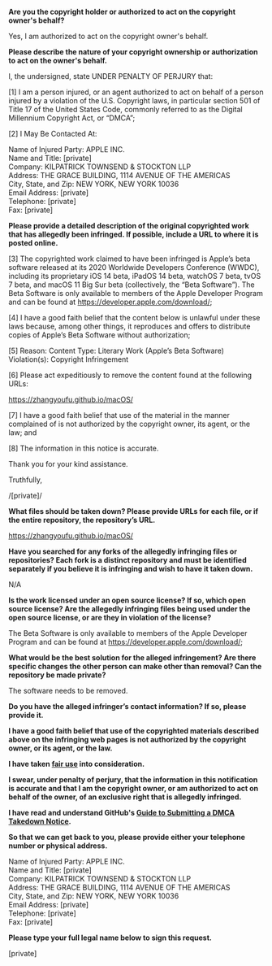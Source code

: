 **Are you the copyright holder or authorized to act on the copyright owner's behalf?**

Yes, I am authorized to act on the copyright owner's behalf.

**Please describe the nature of your copyright ownership or authorization to act on the owner's behalf.**

I, the undersigned, state UNDER PENALTY OF PERJURY that:

[1] I am a person injured, or an agent authorized to act on behalf of a person injured by a violation of the U.S. Copyright laws, in particular section 501 of Title 17 of the United States Code, commonly referred to as the Digital Millennium Copyright Act, or “DMCA”;

[2] I May Be Contacted At:

Name of Injured Party: APPLE INC.  
Name and Title: [private]  
Company: KILPATRICK TOWNSEND & STOCKTON LLP  
Address: THE GRACE BUILDING, 1114 AVENUE OF THE AMERICAS  
City, State, and Zip: NEW YORK, NEW YORK 10036  
Email Address: [private]  
Telephone: [private]  
Fax: [private]  

**Please provide a detailed description of the original copyrighted work that has allegedly been infringed. If possible, include a URL to where it is posted online.**

[3] The copyrighted work claimed to have been infringed is Apple’s beta software released at its 2020 Worldwide Developers Conference (WWDC), including its proprietary iOS 14 beta, iPadOS 14 beta, watchOS 7 beta, tvOS 7 beta, and macOS 11 Big Sur beta (collectively, the “Beta Software”). The Beta Software is only available to members of the Apple Developer Program and can be found at https://developer.apple.com/download/;

[4] I have a good faith belief that the content below is unlawful under these laws because, among other things, it reproduces and offers to distribute copies of Apple’s Beta Software without authorization;

[5] Reason:
Content Type: Literary Work (Apple’s Beta Software)
Violation(s): Copyright Infringement

[6] Please act expeditiously to remove the content found at the following URLs:

https://zhangyoufu.github.io/macOS/

[7] I have a good faith belief that use of the material in the manner complained of is not authorized by the copyright owner, its agent, or the law; and

[8] The information in this notice is accurate.

Thank you for your kind assistance.

Truthfully,

/[private]/

**What files should be taken down? Please provide URLs for each file, or if the entire repository, the repository’s URL.**

https://zhangyoufu.github.io/macOS/

**Have you searched for any forks of the allegedly infringing files or repositories? Each fork is a distinct repository and must be identified separately if you believe it is infringing and wish to have it taken down.**

N/A

**Is the work licensed under an open source license? If so, which open source license? Are the allegedly infringing files being used under the open source license, or are they in violation of the license?**

The Beta Software is only available to members of the Apple Developer Program and can be found at https://developer.apple.com/download/;

**What would be the best solution for the alleged infringement? Are there specific changes the other person can make other than removal? Can the repository be made private?**

The software needs to be removed.

**Do you have the alleged infringer’s contact information? If so, please provide it.**

**I have a good faith belief that use of the copyrighted materials described above on the infringing web pages is not authorized by the copyright owner, or its agent, or the law.**

**I have taken <a href="https://www.lumendatabase.org/topics/22">fair use</a> into consideration.**

**I swear, under penalty of perjury, that the information in this notification is accurate and that I am the copyright owner, or am authorized to act on behalf of the owner, of an exclusive right that is allegedly infringed.**

**I have read and understand GitHub's <a href="https://docs.github.com/articles/guide-to-submitting-a-dmca-takedown-notice/">Guide to Submitting a DMCA Takedown Notice</a>.**

**So that we can get back to you, please provide either your telephone number or physical address.**

Name of Injured Party: APPLE INC.  
Name and Title: [private]  
Company: KILPATRICK TOWNSEND & STOCKTON LLP  
Address: THE GRACE BUILDING, 1114 AVENUE OF THE AMERICAS  
City, State, and Zip: NEW YORK, NEW YORK 10036  
Email Address: [private]    
Telephone: [private]  
Fax: [private]  

**Please type your full legal name below to sign this request.**

[private]  
